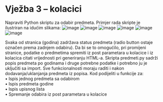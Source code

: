 # Vježba 3 – kolacici 
Napraviti Python skriptu za odabir predmeta. Primjer rada skripte je ilustriran na idućim slikama:
![image](https://user-images.githubusercontent.com/124800316/224581677-8f47973f-95cc-409c-9c22-d70fb9a7527c.png)
![image](https://user-images.githubusercontent.com/124800316/224581685-ceadded8-6099-4fb3-be8c-6bc51863056b.png)
![image](https://user-images.githubusercontent.com/124800316/224581688-bb6c3af5-d128-48cd-8fae-4d20b94a0da9.png)
![image](https://user-images.githubusercontent.com/124800316/224581702-5a17a57e-f933-4e1b-8163-034a9a6a8c26.png)
![image](https://user-images.githubusercontent.com/124800316/224581710-38f299a7-a619-4e37-860a-05c4d8c04c21.png)
![image](https://user-images.githubusercontent.com/124800316/224581716-5c1104b1-2b75-46e7-a900-bf254b02c278.png)


Svaka od stranica (godina) zadržava status predmeta (radio button ostaje označen prema zadnjem odabiru). Da bi se to omogućilo, pri promijeni stranice, podatke o predmetima spremiti iz post parametara u kolacice i iz kolacica citati vrijednosti pri generiranju HTML-a. Skripta predmeti.py sadrži popis predmeta po godinama i druge potrebne podatke i potrebno ju je uključiti sa import. Sve funkcionalnosti moraju raditi i nakon dodavanja/uklanjanja predmeta iz popisa. Kod podijeliti u funkcije za:  
•	Ispis jednog predmeta sa odabirom  
•	Ispis predmeta godine  
•	Ispis upisnog lista  
•	Spremanje odabira iz post parametara u kolacice  

